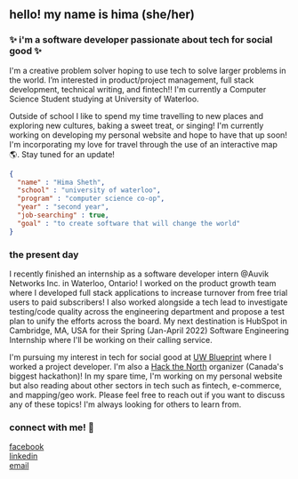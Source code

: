 ## hello! my name is hima (she/her) 
### :sparkles: i'm a software developer passionate about tech for social good :sparkles:

I'm a creative problem solver hoping to use tech to solve larger problems in the world. I’m interested in product/project management, full stack development, technical writing, and fintech!! I'm currently a Computer Science Student studying at University of Waterloo. 

Outside of school I like to spend my time travelling to new places and exploring new cultures, baking a sweet treat, or singing! I'm currently working on developing my personal website and hope to have that up soon! I'm incorporating my love for travel through the use of an interactive map :earth_americas:. Stay tuned for an update!

```json
{
  "name" : "Hima Sheth",
  "school" : "university of waterloo",
  "program" : "computer science co-op",
  "year" : "second year",
  "job-searching" : true,
  "goal" : "to create software that will change the world"
}
```

### the present day
I recently finished an internship as a software developer intern @Auvik Networks Inc. in Waterloo, Ontario! I worked on the product growth team where I developed full stack applications to increase turnover from free trial users to paid subscribers! I also worked alongside a tech lead to investigate testing/code quality across the engineering department and propose a test plan to unify the efforts across the board. My next destination is HubSpot in Cambridge, MA, USA for their Spring (Jan-April 2022) Software Engineering Internship where I'll be working on their calling service.

I'm pursuing my interest in tech for social good at [UW Blueprint](http://uwblueprint.org/) where I worked a project developer. I'm also a [Hack the North](https://hackthenorth.com/) organizer (Canada's biggest hackathon)! In my spare time, I'm working on my personal website but also reading about other sectors in tech such as fintech, e-commerce, and mapping/geo work. Please feel free to reach out if you want to discuss any of these topics! I'm always looking for others to learn from.


### connect with me! :iphone:
[facebook](https://facebook.com/hima.sheth.10)\
[linkedin](https://www.linkedin.com/in/himasheth/)\
[email](mailto:himasheth05@gmail.com)


